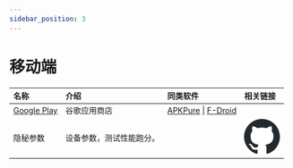 ```yaml
---
sidebar_position: 3
---
```

<!-- markdownlint-disable MD033 -->

# 移动端

| 名称 | 介绍  | 同类软件 | 相关链接 |
| :--- | :--- | :--- | :--- |
| [Google Play](https://play.google.com/) | 谷歌应用商店 | [APKPure](https://apkpure.com/cn/) \| [F-Droid](https://f-droid.org/)  |  |
| 隐秘参数 | 设备参数，测试性能跑分。  |  | [![x1y9](imgMD/GithubFavicon.svg)](https://github.com/x1y9/x1y9.github.io/releases) |

<img src="img/favicon.ico" alt="" width="32px" />  
